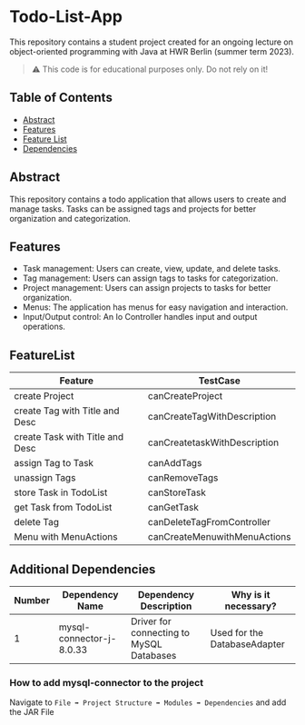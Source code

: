 # Todo-List-App

This repository contains a student project created for an ongoing lecture on object-oriented programming with Java at HWR Berlin (summer term 2023).

> :warning: This code is for educational purposes only. Do not rely on it!

## Table of Contents

- [Abstract](#abstract)
- [Features](#features)
- [Feature List](#featurelist)
- [Dependencies](#dependencies)

## Abstract

This repository contains a todo application that allows users to create and manage tasks. Tasks can be assigned tags and projects for better organization and categorization.

## Features

- Task management: Users can create, view, update, and delete tasks.
- Tag management: Users can assign tags to tasks for categorization.
- Project management: Users can assign projects to tasks for better organization.
- Menus: The application has menus for easy navigation and interaction.
- Input/Output control: An Io Controller handles input and output operations.


## FeatureList

| Feature        | TestCase       |
|----------------|----------------|
| create Project | canCreateProject |
| create Tag with Title and Desc | canCreateTagWithDescription |
| create Task with Title and Desc | canCreatetaskWithDescription |
| assign Tag to Task | canAddTags |
| unassign Tags | canRemoveTags |
| store Task in TodoList | canStoreTask |
| get Task from TodoList | canGetTask |
| delete Tag | canDeleteTagFromController |
| Menu with MenuActions | canCreateMenuwithMenuActions |





## Additional Dependencies

| Number | Dependency Name | Dependency Description | Why is it necessary? |
|--------|-----------------|------------------------|----------------------|
| 1      | mysql-connector-j-8.0.33 | Driver for connecting to MySQL Databases|Used for the DatabaseAdapter|

### How to add mysql-connector to the project
Navigate to `File ➡ Project Structure ➡ Modules ➡ Dependencies` and add the JAR File

